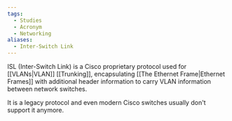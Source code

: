 ```yaml
---
tags:
  - Studies
  - Acronym
  - Networking
aliases:
  - Inter-Switch Link
---
```

ISL (Inter-Switch Link) is a Cisco proprietary protocol used for [[VLANs|VLAN]] [[Trunking]], encapsulating [[The Ethernet Frame|Ethernet Frames]] with additional header information to carry VLAN information between network switches.

It is a legacy protocol and even modern Cisco switches usually don't support it anymore.